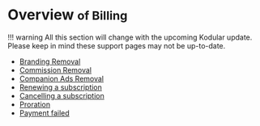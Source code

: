 # Overview <small> of Billing</small>

!!! warning
    All this section will change with the upcoming Kodular update. Please keep in mind these support
    pages may not be up-to-date.

* [Branding Removal](branding-removal.md)
* [Commission Removal](commission-removal.md)
* [Companion Ads Removal](companion-ads-removal.md)
* [Renewing a subscription](renewing-subscription.md)
* [Cancelling a subscription](cancelling-subscription.md)
* [Proration](proration.md)
* [Payment failed](payment-failed.md)
